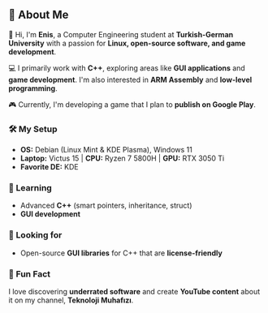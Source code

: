 ## 🚀 About Me  
👋 Hi, I'm **Enis**, a Computer Engineering student at **Turkish-German University** with a passion for **Linux, open-source software, and game development**.  

💻 I primarily work with **C++**, exploring areas like **GUI applications** and **game development**. I'm also interested in **ARM Assembly** and **low-level programming**.  

🎮 Currently, I'm developing a game that I plan to **publish on Google Play**.  

### 🛠️ My Setup  
- **OS:** Debian (Linux Mint & KDE Plasma), Windows 11  
- **Laptop:** Victus 15 | **CPU:** Ryzen 7 5800H | **GPU:** RTX 3050 Ti  
- **Favorite DE:** KDE  

### 🌱 Learning  
- Advanced **C++** (smart pointers, inheritance, struct)  
- **GUI development**  

### 🔎 Looking for  
- Open-source **GUI libraries** for C++ that are **license-friendly**  

### 📌 Fun Fact  
I love discovering **underrated software** and create **YouTube content** about it on my channel, **Teknoloji Muhafızı**.  

